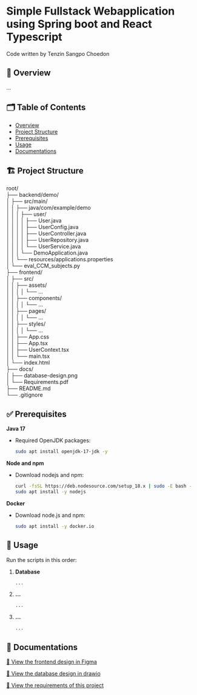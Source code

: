 # Simple Fullstack Webapplication using Spring boot and React Typescript
Code written by Tenzin Sangpo Choedon

## 📄 Overview
...

## 🗂️ Table of Contents

- [Overview](#-overview)
- [Project Structure](#-project-structure)
- [Prerequisites](#-prerequisites)
- [Usage](#-usage)
- [Documentations](#-documentations)

## 🏗️ Project Structure

root/  
├── backend/demo/  
│   ├── src/main/  
│   │   ├── java/com/example/demo  
│   │   │   ├── user/  
│   │   │   │   ├── User.java  
│   │   │   │   ├── UserConfig.java  
│   │   │   │   ├── UserController.java  
│   │   │   │   ├── UserRepository.java  
│   │   │   │   └── UserService.java  
│   │   │   └── DemoApplication.java  
│   │   └── resources/applications.properties  
│   └── eval_CCM_subjects.py  
├── frontend/  
│   ├── src/  
│   │   ├── assets/  
│   │   │   │   └── ...  
│   │   ├── components/  
│   │   │   │   └── ...  
│   │   ├── pages/  
│   │   │   │   └── ...  
│   │   ├── styles/  
│   │   │   │   └── ...  
│   │   ├── App.css  
│   │   ├── App.tsx  
│   │   ├── UserContext.tsx  
│   │   └── main.tsx  
│   └── index.html  
├── docs/  
│   ├── database-design.png  
│   └── Requirements.pdf  
├── README.md  
└── .gitignore  

## ✅ Prerequisites

**Java 17**  
- Required OpenJDK packages:  
  ```bash
  sudo apt install openjdk-17-jdk -y
  ```
  
**Node and npm**
- Download nodejs and npm:
  ```bash
  curl -fsSL https://deb.nodesource.com/setup_18.x | sudo -E bash -
  sudo apt install -y nodejs
  ```

**Docker**
- Download node.js and npm:
  ```bash
  sudo apt install -y docker.io
  ```

## 🚀 Usage

Run the scripts in this order:

1. **Database**  
   ```bash
   ...
   ```
2. **...**  
   ```bash
   ...
   ```
3. **...**  
   ```bash
   ...
   ```


## 📘 Documentations
[📄 View the frontend design in Figma](https://www.figma.com/design/UNFxV34ATeXhXqA3p3tdEG/Todo-list-webapplication?node-id=1-2&p=f)

[📄 View the database design in drawio]([docs/todo-list-database-design.png])

[📄 View the requirements of this project]([docs/Requirements.pdf])



